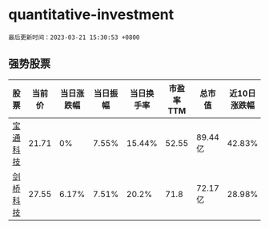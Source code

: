 # quantitative-investment

`最后更新时间：2023-03-21 15:30:53 +0800`

## 强势股票

|股票|当前价|当日涨跌幅|当日振幅|当日换手率|市盈率TTM|总市值|近10日涨跌幅|
|----|----|----|----|----|----|----|----|
|[宝通科技](https://xueqiu.com/S/SZ300031)|21.71|0%|7.55%|15.44%|52.55|89.44亿|42.83%|
|[剑桥科技](https://xueqiu.com/S/SH603083)|27.55|6.17%|7.51%|20.2%|71.8|72.17亿|28.98%|
